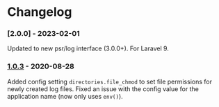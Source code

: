 # Changelog

### [2.0.0] - 2023-02-01

Updated to new psr/log interface (3.0.0+).
For Laravel 9.

### [1.0.3] - 2020-08-28

Added config setting `directories.file_chmod` to set file permissions for newly created log files.
Fixed an issue with the config value for the application name (now only uses `env()`).

[1.0.3]: https://github.com/czim/laravel-json-context-logging/compare/1.0.1...1.0.3
